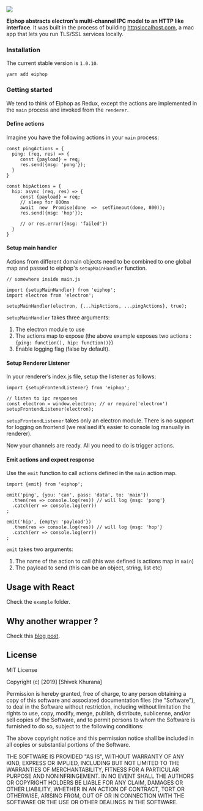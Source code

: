 
![](https://github.com/krimlabs/eiphop/raw/master/graphics/eiphop-logo.jpg)

**Eiphop abstracts electron's multi-channel IPC model to an HTTP like interface**. It was built in the process of building [httpslocalhost.com](httpslocalhost.com), a mac app that lets you run TLS/SSL services locally.


### Installation
The current stable version is `1.0.10`.

```
yarn add eiphop
```

### Getting started
We tend to think of Eiphop as Redux, except the actions are implemented in the `main` process and invoked from the `renderer`. 

#### Define actions
Imagine you have the following actions in your `main` process: 
```
const pingActions = {  
  ping: (req, res) => {  
     const {payload} = req;  
     res.send({msg: 'pong'});  
  }  
}

const hipActions = {
  hip: async (req, res) => {  
     const {payload} = req;  
     // sleep for 800ms
     await  new  Promise(done  =>  setTimeout(done, 800)); 
     res.send({msg: 'hop'});

     // or res.error({msg: 'failed'})  
  } 
}
```
#### Setup main handler
Actions from different domain objects need to be combined to one global map and passed to eiphop's `setupMainHandler` function. 
```
// somewhere inside main.js

import {setupMainHandler} from 'eiphop';
import electron from 'electron';

setupMainHandler(electron, {...hipActions, ...pingActions}, true);
```
`setupMainHandler`  takes three arguments:

1.  The electron module to use
2.  The actions map to expose (the above example exposes two actions :  `{ping: function(), hip: function()}`)
3.  Enable logging flag (false by default).

#### Setup Renderer Listener
In your renderer’s index.js file, setup the listener as follows:
```
import {setupFrontendListener} from 'eiphop';

// listen to ipc responses  
const electron = window.electron; // or require('electron')  
setupFrontendListener(electron);
```
`setupFrontendListener`  takes only an electron module. There is no support for logging on frontend (we realised it’s easier to console log manually in renderer).

Now your channels are ready. All you need to do is trigger actions.

#### Emit actions and expect response
Use the  `emit`  function to call actions defined in the `main` action map.
```
import {emit} from 'eiphop';

emit('ping', {you: 'can', pass: 'data', to: 'main'})  
  .then(res => console.log(res)) // will log {msg: 'pong'}  
  .catch(err => console.log(err))  
;

emit('hip', {empty: 'payload'})  
  .then(res => console.log(res)) // will log {msg: 'hop'}  
  .catch(err => console.log(err))  
;
```
`emit`  takes two arguments:

1.  The name of the action to call (this was defined is actions map in  `main`)
2.  The payload to send (this can be an object, string, list etc)

## Usage with React
Check the `example` folder.

## Why another wrapper ?
Check this [blog post](https://medium.com/@shivekkhurana/introducing-eiphop-an-electron-ipc-wrapper-good-fit-for-react-apps-50de6826a47e).

## License
MIT License

Copyright (c) [2019] [Shivek Khurana]

Permission is hereby granted, free of charge, to any person obtaining a copy of this software and associated documentation files (the "Software"), to deal in the Software without restriction, including without limitation the rights to use, copy, modify, merge, publish, distribute, sublicense, and/or sell copies of the Software, and to permit persons to whom the Software is furnished to do so, subject to the following conditions:

The above copyright notice and this permission notice shall be included in all copies or substantial portions of the Software.

THE SOFTWARE IS PROVIDED "AS IS", WITHOUT WARRANTY OF ANY KIND, EXPRESS OR IMPLIED, INCLUDING BUT NOT LIMITED TO THE WARRANTIES OF MERCHANTABILITY, FITNESS FOR A PARTICULAR PURPOSE AND NONINFRINGEMENT. IN NO EVENT SHALL THE AUTHORS OR COPYRIGHT HOLDERS BE LIABLE FOR ANY CLAIM, DAMAGES OR OTHER LIABILITY, WHETHER IN AN ACTION OF CONTRACT, TORT OR OTHERWISE, ARISING FROM, OUT OF OR IN CONNECTION WITH THE SOFTWARE OR THE USE OR OTHER DEALINGS IN THE SOFTWARE.